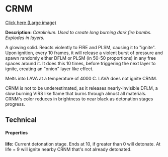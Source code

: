 # CRNM

[Click here (Large image)](https://imgur.com/miXrdg3)

**Description:**  *Carolinium. Used to create long burning dark fire bombs. Explodes in layers.*

A glowing solid. Reacts violently to FIRE and PLSM, causing it to "ignite". Upon ignition, every 10 frames, it will release a violent burst of pressure and spawn randomly either DFLM or PLSM (in 50-50 proportions) in any free spaces around it. It does this 10 times, before triggering the next layer to ignite, creating an "onion" layer like effect.

Melts into LAVA at a temperature of 4000 C. LAVA does not ignite CRNM.

CRNM is not to be underestimated, as it releases nearly-invisible DFLM, a slow burning VIRS like flame that burns through almost all materials. CRNM's color reduces in brightness to near black as detonation stages progress.

## Technical
#### Properties
**life:** Current detonation stage. Ends at 10, if greater than 0 will detonate. At life = 9 will ignite nearby CRNM that's not already detonated.

